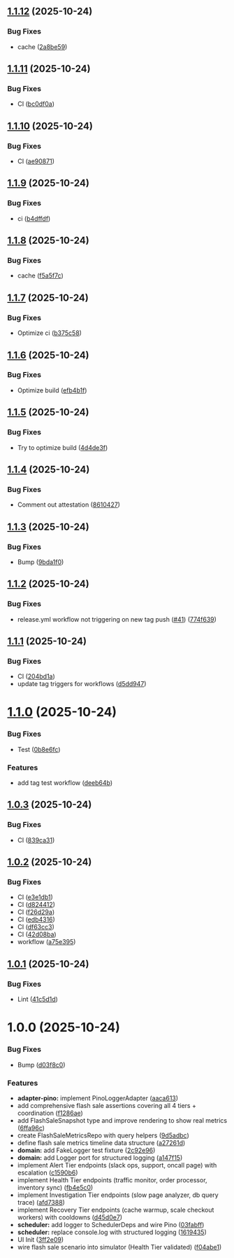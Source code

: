 ## [1.1.12](https://github.com/bcanfield/mvpmvp/compare/v1.1.11...v1.1.12) (2025-10-24)


### Bug Fixes

* cache ([2a8be59](https://github.com/bcanfield/mvpmvp/commit/2a8be59a027c2c181bd5412227de82778cc6454e))

## [1.1.11](https://github.com/bcanfield/mvpmvp/compare/v1.1.10...v1.1.11) (2025-10-24)


### Bug Fixes

* CI ([bc0df0a](https://github.com/bcanfield/mvpmvp/commit/bc0df0a2f10b43fb15815211790512d94eb9e4a2))

## [1.1.10](https://github.com/bcanfield/mvpmvp/compare/v1.1.9...v1.1.10) (2025-10-24)


### Bug Fixes

* CI ([ae90871](https://github.com/bcanfield/mvpmvp/commit/ae908714d5d8cd473eb568cb695fdc458bc6d7e0))

## [1.1.9](https://github.com/bcanfield/mvpmvp/compare/v1.1.8...v1.1.9) (2025-10-24)


### Bug Fixes

* ci ([b4dffdf](https://github.com/bcanfield/mvpmvp/commit/b4dffdf05b283e76848cbf8ca7bac777997e3d0e))

## [1.1.8](https://github.com/bcanfield/mvpmvp/compare/v1.1.7...v1.1.8) (2025-10-24)


### Bug Fixes

* cache ([f5a5f7c](https://github.com/bcanfield/mvpmvp/commit/f5a5f7c530e80b0f2812147daa73e4506e305558))

## [1.1.7](https://github.com/bcanfield/mvpmvp/compare/v1.1.6...v1.1.7) (2025-10-24)


### Bug Fixes

* Optimize ci ([b375c58](https://github.com/bcanfield/mvpmvp/commit/b375c58b7f966fecc3c27bd0bfebc1464c1a0330))

## [1.1.6](https://github.com/bcanfield/mvpmvp/compare/v1.1.5...v1.1.6) (2025-10-24)


### Bug Fixes

* Optimize build ([efb4b1f](https://github.com/bcanfield/mvpmvp/commit/efb4b1f28cbf72be27c0afb6fec2d5abfbbd54e9))

## [1.1.5](https://github.com/bcanfield/mvpmvp/compare/v1.1.4...v1.1.5) (2025-10-24)


### Bug Fixes

* Try to optimize build ([4d4de3f](https://github.com/bcanfield/mvpmvp/commit/4d4de3fe501afc06c0c0680129e4938a9a8c3128))

## [1.1.4](https://github.com/bcanfield/mvpmvp/compare/v1.1.3...v1.1.4) (2025-10-24)


### Bug Fixes

* Comment out attestation ([8610427](https://github.com/bcanfield/mvpmvp/commit/8610427f1f1737b090b2741afd984d5d29fb2f23))

## [1.1.3](https://github.com/bcanfield/mvpmvp/compare/v1.1.2...v1.1.3) (2025-10-24)


### Bug Fixes

* Bump ([9bda1f0](https://github.com/bcanfield/mvpmvp/commit/9bda1f08eebd474c95ea8ef98553cbbbfef9fce4))

## [1.1.2](https://github.com/bcanfield/mvpmvp/compare/v1.1.1...v1.1.2) (2025-10-24)


### Bug Fixes

* release.yml workflow not triggering on new tag push ([#41](https://github.com/bcanfield/mvpmvp/issues/41)) ([774f639](https://github.com/bcanfield/mvpmvp/commit/774f639a841c6e913babafc5a6ab734f9239860c))

## [1.1.1](https://github.com/bcanfield/mvpmvp/compare/v1.1.0...v1.1.1) (2025-10-24)


### Bug Fixes

* CI ([204bd1a](https://github.com/bcanfield/mvpmvp/commit/204bd1a943e287d762805a8c54ddc779a4019827))
* update tag triggers for workflows ([d5dd947](https://github.com/bcanfield/mvpmvp/commit/d5dd9472aad533f63e3cba48a873f121a7e733e4))

# [1.1.0](https://github.com/bcanfield/mvpmvp/compare/v1.0.3...v1.1.0) (2025-10-24)


### Bug Fixes

* Test ([0b8e6fc](https://github.com/bcanfield/mvpmvp/commit/0b8e6fcb3e6622e04b9a09c3ff1845cafb2cd002))


### Features

* add tag test workflow ([deeb64b](https://github.com/bcanfield/mvpmvp/commit/deeb64b5751d42253e88afe079686fe764943320))

## [1.0.3](https://github.com/bcanfield/mvpmvp/compare/v1.0.2...v1.0.3) (2025-10-24)


### Bug Fixes

* CI ([839ca31](https://github.com/bcanfield/mvpmvp/commit/839ca31ce77c75f8086cbdb404fb8d6fc3a45560))

## [1.0.2](https://github.com/bcanfield/mvpmvp/compare/v1.0.1...v1.0.2) (2025-10-24)


### Bug Fixes

* CI ([e3e1db1](https://github.com/bcanfield/mvpmvp/commit/e3e1db139d0a853157d06787269c40807aeb2df0))
* CI ([d824412](https://github.com/bcanfield/mvpmvp/commit/d8244120f050ecb36c010985d6e9a9f82e3eb790))
* CI ([f26d29a](https://github.com/bcanfield/mvpmvp/commit/f26d29a6b7d7f5a32481d8d9b7cbaf4ed88ae064))
* CI ([edb4316](https://github.com/bcanfield/mvpmvp/commit/edb4316bb4da28a3869bd469e8e60e3ac030d921))
* CI ([df63cc3](https://github.com/bcanfield/mvpmvp/commit/df63cc3510a1cd24a1d2856c702bf48c9ddc256c))
* CI ([42d08ba](https://github.com/bcanfield/mvpmvp/commit/42d08ba0f7d3b63dc445910c1ebfb430e9051b53))
* workflow ([a75e395](https://github.com/bcanfield/mvpmvp/commit/a75e39561beadc2e14838ad5bb71aeb6fdd36669))

## [1.0.1](https://github.com/bcanfield/mvpmvp/compare/v1.0.0...v1.0.1) (2025-10-24)


### Bug Fixes

* Lint ([41c5d1d](https://github.com/bcanfield/mvpmvp/commit/41c5d1d26804c065a235dfd13f4f8fef8fabf2f4))

# 1.0.0 (2025-10-24)


### Bug Fixes

* Bump ([d03f8c0](https://github.com/bcanfield/mvpmvp/commit/d03f8c0067918b83ffaf3fb949880b504289a5dd))


### Features

* **adapter-pino:** implement PinoLoggerAdapter ([aaca613](https://github.com/bcanfield/mvpmvp/commit/aaca6135af69e3d5570a87fbfb5b39d076396440))
* add comprehensive flash sale assertions covering all 4 tiers + coordination ([f1286ae](https://github.com/bcanfield/mvpmvp/commit/f1286ae100847cf888527e445b177c85ef9a896b))
* add FlashSaleSnapshot type and improve rendering to show real metrics ([6ffa96c](https://github.com/bcanfield/mvpmvp/commit/6ffa96c67078ac826adfd9caa3e6ad99878be9f1))
* create FlashSaleMetricsRepo with query helpers ([9d5adbc](https://github.com/bcanfield/mvpmvp/commit/9d5adbc15d5df5c8da861b97cd02ae9c86c1ddb7))
* define flash sale metrics timeline data structure ([a27261d](https://github.com/bcanfield/mvpmvp/commit/a27261d0ecb90bbca64c6a14f24a147c314e33a6))
* **domain:** add FakeLogger test fixture ([2c92e96](https://github.com/bcanfield/mvpmvp/commit/2c92e969201c5cb9b467c2bc38ad5e976f14aa53))
* **domain:** add Logger port for structured logging ([a147f15](https://github.com/bcanfield/mvpmvp/commit/a147f1506463703228ef45320dc6d34b55d2ec4e))
* implement Alert Tier endpoints (slack ops, support, oncall page) with escalation ([c1590b6](https://github.com/bcanfield/mvpmvp/commit/c1590b69a5c75c5ab94d541d2fd2402313cbb6a1))
* implement Health Tier endpoints (traffic monitor, order processor, inventory sync) ([fb4e5c0](https://github.com/bcanfield/mvpmvp/commit/fb4e5c0e5c0cc89f3cf55c53fa5cc505f05e1609))
* implement Investigation Tier endpoints (slow page analyzer, db query trace) ([afd7388](https://github.com/bcanfield/mvpmvp/commit/afd7388018ba92171f1a92854c1b9b449b71833c))
* implement Recovery Tier endpoints (cache warmup, scale checkout workers) with cooldowns ([d45d0e7](https://github.com/bcanfield/mvpmvp/commit/d45d0e79839cedda54be55337bd35e1dcbe51e17))
* **scheduler:** add logger to SchedulerDeps and wire Pino ([03fabff](https://github.com/bcanfield/mvpmvp/commit/03fabffc979758cbc07b5b84b39b388328c54479))
* **scheduler:** replace console.log with structured logging ([1619435](https://github.com/bcanfield/mvpmvp/commit/1619435617940e3039973adf7d1956dfad4abfd8))
* UI Init ([3ff2e09](https://github.com/bcanfield/mvpmvp/commit/3ff2e0934e14094c2b27fd23536dd106232b767d))
* wire flash sale scenario into simulator (Health Tier validated) ([f04abe1](https://github.com/bcanfield/mvpmvp/commit/f04abe1bfb1de1ed60f92a491ebb79becd8fe4e7))
